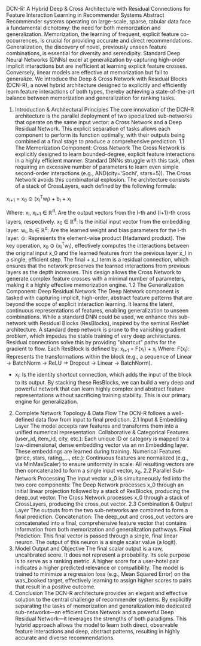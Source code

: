 DCN-R: A Hybrid Deep & Cross Architecture with Residual Connections for Feature Interaction Learning in Recommender Systems
Abstract
Recommender systems operating on large-scale, sparse, tabular data face a fundamental dichotomy: the need for both memorization and generalization. Memorization, the learning of frequent, explicit feature co-occurrences, is crucial for providing accurate and direct recommendations. Generalization, the discovery of novel, previously unseen feature combinations, is essential for diversity and serendipity. Standard Deep Neural Networks (DNNs) excel at generalization by capturing high-order implicit interactions but are inefficient at learning explicit feature crosses. Conversely, linear models are effective at memorization but fail to generalize. We introduce the Deep & Cross Network with Residual Blocks (DCN-R), a novel hybrid architecture designed to explicitly and efficiently learn feature interactions of both types, thereby achieving a state-of-the-art balance between memorization and generalization for ranking tasks.
1. Introduction & Architectural Principles
The core innovation of the DCN-R architecture is the parallel deployment of two specialized sub-networks that operate on the same input vector: a Cross Network and a Deep Residual Network. This explicit separation of tasks allows each component to perform its function optimally, with their outputs being combined at a final stage to produce a comprehensive prediction.
1.1 The Memorization Component: Cross Network
The Cross Network is explicitly designed to learn bounded-degree, explicit feature interactions in a highly efficient manner. Standard DNNs struggle with this task, often requiring an excessive number of parameters to learn even simple second-order interactions (e.g., AND(city='Sochi', stars=5)). The Cross Network avoids this combinatorial explosion.
The architecture consists of a stack of CrossLayers, each defined by the following formula:

x<sub>l+1</sub> = x<sub>0</sub> ⊙ (x<sub>l</sub><sup>T</sup>w<sub>l</sub>) + b<sub>l</sub> + x<sub>l</sub>

Where:
x<sub>l</sub>, x<sub>l+1</sub> ∈ ℝ<sup>d</sup>: Are the output vectors from the l-th and (l+1)-th cross layers, respectively.
x<sub>0</sub> ∈ ℝ<sup>d</sup>: Is the initial input vector from the embedding layer.
w<sub>l</sub>, b<sub>l</sub> ∈ ℝ<sup>d</sup>: Are the learned weight and bias parameters for the l-th layer.
⊙: Represents the element-wise product (Hadamard product).
The key operation, x<sub>0</sub> ⊙ (x<sub>l</sub><sup>T</sup>w<sub>l</sub>), effectively computes the interactions between the original input x_0 and the learned features from the previous layer x_l in a single, efficient step. The final + x_l term is a residual connection, which ensures that the network preserves the learned interactions from previous layers as the depth increases. This design allows the Cross Network to generate complex feature crosses with a minimal number of parameters, making it a highly effective memorization engine.
1.2 The Generalization Component: Deep Residual Network
The Deep Network component is tasked with capturing implicit, high-order, abstract feature patterns that are beyond the scope of explicit interaction learning. It learns the latent, continuous representations of features, enabling generalization to unseen combinations.
While a standard DNN could be used, we enhance this sub-network with Residual Blocks (ResBlocks), inspired by the seminal ResNet architecture. A standard deep network is prone to the vanishing gradient problem, which impedes the stable training of very deep architectures. Residual connections solve this by providing "shortcut" paths for the gradient to flow.
Each ResBlock is defined by:
x<sub>l+1</sub> = F(x<sub>l</sub>) + x<sub>l</sub>
Where:
F(x<sub>l</sub>): Represents the transformations within the block (e.g., a sequence of Linear -> BatchNorm -> ReLU -> Dropout -> Linear -> BatchNorm).
+ x<sub>l</sub>: Is the identity shortcut connection, which adds the input of the block to its output.
By stacking these ResBlocks, we can build a very deep and powerful network that can learn highly complex and abstract feature representations without sacrificing training stability. This is our primary engine for generalization.
2. Complete Network Topology & Data Flow
The DCN-R follows a well-defined data flow from input to final prediction.
2.1 Input & Embedding Layer
The model accepts raw features and transforms them into a unified numerical representation.
Collaborative & Categorical Features (user_id, item_id, city, etc.): Each unique ID or category is mapped to a low-dimensional, dense embedding vector via an nn.Embedding layer. These embeddings are learned during training.
Numerical Features (price, stars, rating_..., etc.): Continuous features are normalized (e.g., via MinMaxScaler) to ensure uniformity in scale.
All resulting vectors are then concatenated to form a single input vector, x<sub>0</sub>.
2.2 Parallel Sub-Network Processing
The input vector x_0 is simultaneously fed into the two core components:
The Deep Network processes x_0 through an initial linear projection followed by a stack of ResBlocks, producing the deep_out vector.
The Cross Network processes x_0 through a stack of CrossLayers, producing the cross_out vector.
2.3 Combination & Output Layer
The outputs from the two sub-networks are combined to form a final prediction.
Concatenation: The deep_out and cross_out vectors are concatenated into a final, comprehensive feature vector that contains information from both memorization and generalization pathways.
Final Prediction: This final vector is passed through a single, final linear neuron. The output of this neuron is a single scalar value (a logit).
3. Model Output and Objective
The final scalar output is a raw, uncalibrated score. It does not represent a probability. Its sole purpose is to serve as a ranking metric. A higher score for a user-hotel pair indicates a higher predicted relevance or compatibility. The model is trained to minimize a regression loss (e.g., Mean Squared Error) on the was_booked target, effectively learning to assign higher scores to pairs that result in a positive outcome.
4. Conclusion
The DCN-R architecture provides an elegant and effective solution to the central challenge of recommender systems. By explicitly separating the tasks of memorization and generalization into dedicated sub-networks—an efficient Cross Network and a powerful Deep Residual Network—it leverages the strengths of both paradigms. This hybrid approach allows the model to learn both direct, observable feature interactions and deep, abstract patterns, resulting in highly accurate and diverse recommendations.
